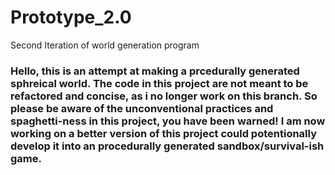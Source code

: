 # Prototype_2.0
Second Iteration of world generation program

### Hello, this is an attempt at making a prcedurally generated sphreical world. The code in this project are not meant to be refactored and concise, as i no longer work on this branch. So please be aware of the unconventional practices and spaghetti-ness in this project, you have been warned! I am now working on a better version of this project could potentionally develop it into an procedurally generated sandbox/survival-ish game.


